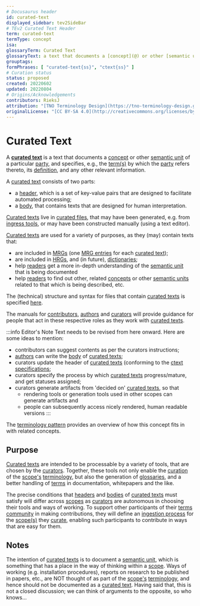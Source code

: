 ```yaml
---
# Docusaurus header
id: curated-text
displayed_sidebar: tev2SideBar
# TEv2 Curated Text Header
term: curated-text
termType: concept
isa:
glossaryTerm: Curated Text
glossaryText: a text that documents a [concept](@) or other [semantic unit](@) of a particular [party](@), and specifies, e.g., the [term(s)](@) by which the [party](@) refers thereto, its [definition](@), and any other relevant information.
grouptags:
formPhrases: [ "curated-text{ss}", "ctext{ss}" ]
# Curation status
status: proposed
created: 20220602
updated: 20220804
# Origins/Acknowledgements
contributors: RieksJ
attribution: "[TNO Terminology Design](https://tno-terminology-design.github.io/tev2-specifications/docs)"
originalLicense: "[CC BY-SA 4.0](http://creativecommons.org/licenses/by-sa/4.0/?ref=chooser-v1)"
---
```


# Curated Text

A **[curated text](@)** is a text that documents a [concept](@) or other [semantic unit](@) of a particular [party](@), and specifies, e.g., the [term(s)](@) by which the [party](@) refers thereto, its [definition](@), and any other relevant information.

A [curated text](@) consists of two parts: 

- a [header](@), which is a set of key-value pairs that are designed to facilitate automated processing;
- a [body](@), that contains texts that are designed for human interpretation.

[Curated texts](@) live in [curated files](@), that may have been generated, e.g. from [ingress tools](docs/overview/tev2-architecture#ingress-tools), or may have been constructed manually (using a text editor).

[Curated texts](@) are used for a variety of purposes, as they (may) contain texts that:

- are included in [MRGs](@) (one [MRG entries](@) for each [curated text](@));
- are included in [HRGs](@), and (in future), [dictionaries](@);
- help [readers](@) get a more in-depth understanding of the [semantic unit](@) that is being documented
- help [readers](@) to find out other, related [concepts](@) or other [semantic units](@) related to that which is being described,
etc.

The (technical) structure and syntax for files that contain [curated texts](@) is specified [here](/docs/specs/files/curated-text-file).

The manuals for [contributors](/docs/manuals/contributor), [authors](/docs/manuals/[author](@)) and [curators](/docs/manuals/curator/curator-overview) will provide guidance for people that act in these respective roles as they work with [curated texts](@).

:::info Editor's Note
Text needs to be revised from here onward. Here are some ideas to mention:

- contributors can suggest contents as per the curators instructions;
- [authors](@) can write the [body](@) of [curated texts](@);
- curators update the header of [curated texts](@) (conforming to the [ctext specifications](/docs/specs/files/curated-text-file);
- curators specify the process by which [curated texts](@) progress/mature, and get statuses assigned;
- curators generate artifacts from 'decided on' [curated texts](@), so that
  - rendering tools or generation tools used in other scopes can generate artifacts and
  - people can subsequently access nicely rendered, human readable versions
:::

The [terminology pattern](pattern:terminology@) provides an overview of how this concept fits in with related concepts.

## Purpose

[Curated texts](@) are intended to be processable by a variety of tools, that are chosen by the [curators](@). Together, these tools not only enable the [curation](@) of the [scope's](@) [terminology](@), but also the generation of [glossaries](@), and a better handling of [terms](@) in documentation, whitepapers and the like.

The precise conditions that [headers](@) and [bodies](@) of [curated texts](@) must satisfy will differ across [scopes](@) as [curators](@) are autonomous in choosing their tools and ways of working. To support other participants of their [terms community](@) in making contributions, they will define an [ingestion process](@) for the [scope(s)](@) they [curate](@), enabling such participants to contribute in ways that are easy for them.

## Notes

The intention of [curated texts](@) is to document a [semantic unit](@), which is something that has a place in the way of thinking within a [scope](@). Ways of working (e.g. installation procedures), reports on research to be published in papers, etc., are NOT thought of as part of the [scope's](@) [terminology](@), and hence should not be documented as a [curated text](@). Having said that, this is not a closed discussion; we can think of arguments to the opposite, so who knows...
